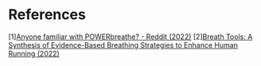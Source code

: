 # References
[1][Anyone familiar with POWERbreathe? - Reddit (2022)](https://www.reddit.com/r/running/comments/u6ilhf/anyone_familiar_with_powerbreathe/)
[2][Breath Tools: A Synthesis of Evidence-Based Breathing Strategies to Enhance Human Running (2022)](https://www.frontiersin.org/articles/10.3389/fphys.2022.813243/full)
